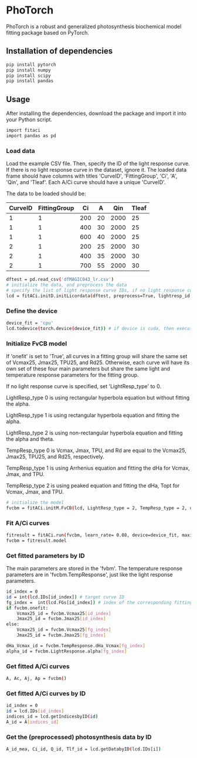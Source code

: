 # PhoTorch

PhoTorch is a robust and generalized photosynthesis biochemical model fitting package based on PyTorch.

## Installation of dependencies
```bash
pip install pytorch
pip install numpy
pip install scipy
pip install pandas
```
## Usage
After installing the dependencies, download the package and import it into your Python script.

```bash
import fitaci
import pandas as pd
```
### Load data
Load the example CSV file. Then, specify the ID of the light response curve. If there is no light response curve in the dataset, ignore it.
The loaded data frame should have columns with titles 'CurveID', 'FittingGroup', 'Ci', 'A', 'Qin', and 'Tleaf'. Each A/Ci curve should have a unique 'CurveID'.

The data to be loaded should be:

| CurveID | FittingGroup | Ci  | A  | Qin  | Tleaf |
|---------|--------------|-----|----|------|-------|
| 1       | 1            | 200 | 20 | 2000 | 25    |
| 1       | 1            | 400 | 30 | 2000 | 25    |
| 1       | 1            | 600 | 40 | 2000 | 25    |
| 2       | 1            | 200 | 25 | 2000 | 30    |
| 2       | 1            | 400 | 35 | 2000 | 30    |
| 2       | 1            | 700 | 55 | 2000 | 30    |

```bash
dftest = pd.read_csv('dfMAGIC043_lr.csv')
# initialize the data, and preprocess the data
# specify the list of light response curve IDs, if no light response curve, input "lightresp_id = None"
lcd = fitACi.initD.initLicordata(dftest, preprocess=True, lightresp_id = [118])
```
### Define the device
```bash
device_fit = 'cpu'
lcd.todevice(torch.device(device_fit)) # if device is cuda, then execute this line
```
### Initialize FvCB model
If 'onefit' is set to 'True', all curves in a fitting group will share the same set of Vcmax25, Jmax25, TPU25, and Rd25.
Otherwise, each curve will have its own set of these four main parameters but share the same light and temperature response parameters for the fitting group.

If no light response curve is specified, set 'LightResp_type' to 0.

LightResp_type 0 is using rectangular hyperbola equation but without fitting the alpha.

LightResp_type 1 is using rectangular hyperbola equation and fitting the alpha.

LightResp_type 2 is using non-rectangular hyperbola equation and fitting the alpha and theta.

TempResp_type 0 is Vcmax, Jmax, TPU, and Rd are equal to the Vcmax25, Jmax25, TPU25, and Rd25, respectively.

TempResp_type 1 is using Arrhenius equation and fitting the dHa for Vcmax, Jmax, and TPU.

TempResp_type 2 is using peaked equation and fitting the dHa, Topt for Vcmax, Jmax, and TPU.

```bash
# initialize the model
fvcbm = fitACi.initM.FvCB(lcd, LightResp_type = 2, TempResp_type = 2, onefit = False, fitgm=False)
```
### Fit A/Ci curves
```bash
fitresult = fitACi.run(fvcbm, learn_rate= 0.08, device=device_fit, maxiteration = 20000, minloss= 1, recordweightsTF=False)
fvcbm = fitresult.model
```
### Get fitted parameters by ID
The main parameters are stored in the 'fvbm'. The temperature response parameters are in 'fvcbm.TempResponse', just like the light response parameters.
```bash
id_index = 0
id = int(lcd.IDs[id_index]) # target curve ID
fg_index =  int(lcd.FGs[id_index]) # index of the corresponding fitting group
if fvcbm.onefit:
    Vcmax25_id = fvcbm.Vcmax25[id_index]
    Jmax25_id = fvcbm.Jmax25[id_index]
else:
    Vcmax25_id = fvcbm.Vcmax25[fg_index]
    Jmax25_id = fvcbm.Jmax25[fg_index]

dHa_Vcmax_id = fvcbm.TempResponse.dHa_Vcmax[fg_index]
alpha_id = fvcbm.LightResponse.alpha[fg_index]
```
### Get fitted A/Ci curves
```bash
A, Ac, Aj, Ap = fvcbm()
```

### Get fitted A/Ci curves by ID
```bash
id_index = 0
id = lcd.IDs[id_index]
indices_id = lcd.getIndicesbyID(id)
A_id = A[indices_id]
```
### Get the (preprocessed) photosynthesis data by ID
```bash
A_id_mea, Ci_id, Q_id, Tlf_id = lcd.getDatabyID(lcd.IDs[i])
```
